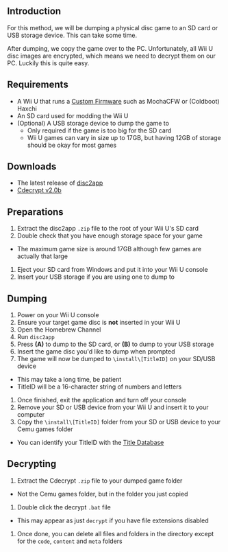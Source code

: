 ## Introduction

For this method, we will be dumping a physical disc game to an SD card or USB storage device. This can take some time.

After dumping, we copy the game over to the PC. Unfortunately, all Wii U disc images are encrypted, which means we need to decrypt them on our PC. Luckily this is quite easy.

## Requirements

- A Wii U that runs a [Custom Firmware](https://wiiu.hacks.guide/) such as MochaCFW or (Coldboot) Haxchi
- An SD card used for modding the Wii U
- (Optional) A USB storage device to dump the game to
  - Only required if the game is too big for the SD card
  - Wii U games can vary in size up to 17GB, but having 12GB of storage should be okay for most games

## Downloads

- The latest release of [disc2app](https://github.com/koolkdev/disc2app/releases/latest)
- [Cdecrypt v2.0b](/assets/files/Cdecrypt_v2.0b.zip)

## Preparations

1. Extract the disc2app `.zip` file to the root of your Wii U's SD card
1. Double check that you have enough storage space for your game
  - The maximum game size is around 17GB although few games are actually that large
1. Eject your SD card from Windows and put it into your Wii U console
1. Insert your USB storage if you are using one to dump to

## Dumping

1. Power on your Wii U console
1. Ensure your target game disc is **not** inserted in your Wii U
1. Open the Homebrew Channel
1. Run `disc2app`
1. Press **(A)** to dump to the SD card, or **(B)** to dump to your USB storage
1. Insert the game disc you'd like to dump when prompted
1. The game will now be dumped to `\install\[TitleID]` on your SD/USB device
  - This may take a long time, be patient
  - TitleID will be a 16-character string of numbers and letters
1. Once finished, exit the application and turn off your console
1. Remove your SD or USB device from your Wii U and insert it to your computer
1. Copy the `\install\[TitleID]` folder from your SD or USB device to your Cemu games folder
  - You can identify your TitleID with the [Title Database](http://wiiubrew.org/wiki/Title_database#00050000:_eShop_and_disc_titles)

## Decrypting

1. Extract the Cdecrypt `.zip` file to your dumped game folder
  - Not the Cemu games folder, but in the folder you just copied
1. Double click the decrypt `.bat` file
  - This may appear as just `decrypt` if you have file extensions disabled
1. Once done, you can delete all files and folders in the directory except for the `code`, `content` and `meta` folders
